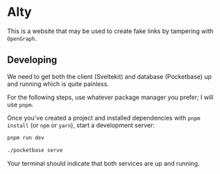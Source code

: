 # Alty

This is a website that may be used to create fake links by tampering with `OpenGraph`.

## Developing

We need to get both the client (Sveltekit) and database (Pocketbase) up and running which is quite painless.

For the following steps, use whatever package manager you prefer; I will use `pnpm`.

Once you've created a project and installed dependencies with `pnpm install` (or `npm` or `yarn`), start a development server:

```bash
pnpm run dev
```

```bash
./pocketbase serve
```

Your terminal should indicate that both services are up and running.
